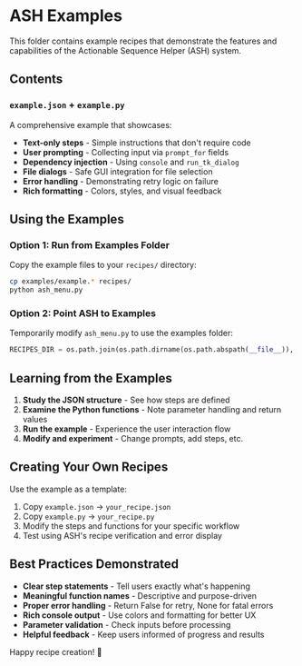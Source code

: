 # ASH Examples

This folder contains example recipes that demonstrate the features and capabilities of the Actionable Sequence Helper (ASH) system.

## Contents

### `example.json` + `example.py`
A comprehensive example that showcases:
- **Text-only steps** - Simple instructions that don't require code
- **User prompting** - Collecting input via `prompt_for` fields  
- **Dependency injection** - Using `console` and `run_tk_dialog`
- **File dialogs** - Safe GUI integration for file selection
- **Error handling** - Demonstrating retry logic on failure
- **Rich formatting** - Colors, styles, and visual feedback

## Using the Examples

### Option 1: Run from Examples Folder
Copy the example files to your `recipes/` directory:
```bash
cp examples/example.* recipes/
python ash_menu.py
```

### Option 2: Point ASH to Examples
Temporarily modify `ash_menu.py` to use the examples folder:
```python
RECIPES_DIR = os.path.join(os.path.dirname(os.path.abspath(__file__)), "examples")
```

## Learning from the Examples

1. **Study the JSON structure** - See how steps are defined
2. **Examine the Python functions** - Note parameter handling and return values  
3. **Run the example** - Experience the user interaction flow
4. **Modify and experiment** - Change prompts, add steps, etc.

## Creating Your Own Recipes

Use the example as a template:
1. Copy `example.json` → `your_recipe.json`
2. Copy `example.py` → `your_recipe.py` 
3. Modify the steps and functions for your specific workflow
4. Test using ASH's recipe verification and error display

## Best Practices Demonstrated

- **Clear step statements** - Tell users exactly what's happening
- **Meaningful function names** - Descriptive and purpose-driven
- **Proper error handling** - Return False for retry, None for fatal errors
- **Rich console output** - Use colors and formatting for better UX
- **Parameter validation** - Check inputs before processing
- **Helpful feedback** - Keep users informed of progress and results

Happy recipe creation! 🍳
